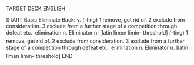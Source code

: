 TARGET DECK
ENGLISH

START
Basic
Eliminate
Back: v. (-ting) 1 remove, get rid of. 2 exclude from consideration. 3 exclude from a further stage of a competition through defeat etc.  elimination n. Eliminator n. [latin limen limin- threshold] (-ting) 1 remove, get rid of. 2 exclude from consideration. 3 exclude from a further stage of a competition through defeat etc.  elimination n. Eliminator n. [latin limen limin- threshold]
END
